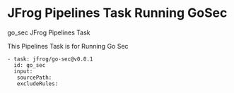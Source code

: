 # JFrog Pipelines Task Running GoSec
go_sec JFrog Pipelines Task

This Pipelines Task is for Running Go Sec
```
- task: jfrog/go-sec@v0.0.1
  id: go_sec
  input:
   sourcePath:
   excludeRules:
```
